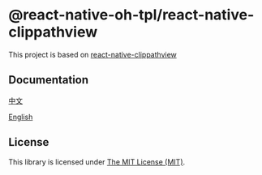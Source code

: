 # @react-native-oh-tpl/react-native-clippathview

This project is based on [react-native-clippathview](https://github.com/Only-IceSoul/react-native-clippath)

## Documentation

[中文](https://gitee.com/react-native-oh-library/usage-docs/blob/master/zh-cn/react-native-clippath-capi.md)

[English](https://gitee.com/react-native-oh-library/usage-docs/blob/master/en/react-native-clippath-capi.md)


## License

This library is licensed under [The MIT License (MIT)](https://github.com/react-native-oh-library/react-native-clippath/blob/capi/LICENSE).

